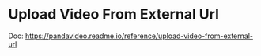 # Upload Video From External Url

Doc: https://pandavideo.readme.io/reference/upload-video-from-external-url
